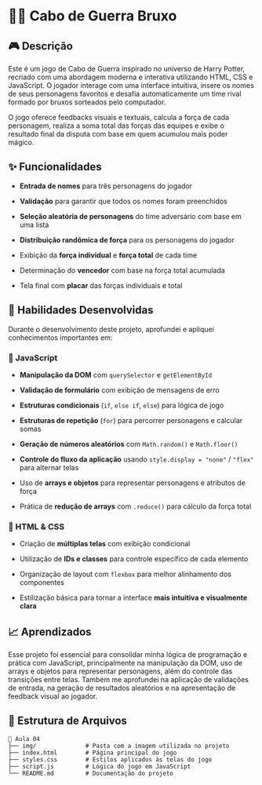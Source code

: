 # 🧙‍♂️ Cabo de Guerra Bruxo

## 🎮 Descrição

Este é um jogo de Cabo de Guerra inspirado no universo de Harry Potter, recriado com uma abordagem moderna e interativa utilizando HTML, CSS e JavaScript. O jogador interage com uma interface intuitiva, insere os nomes de seus personagens favoritos e desafia automaticamente um time rival formado por bruxos sorteados pelo computador.

O jogo oferece feedbacks visuais e textuais, calcula a força de cada personagem, realiza a soma total das forças das equipes e exibe o resultado final da disputa com base em quem acumulou mais poder mágico.

## ✨ Funcionalidades

- **Entrada de nomes** para três personagens do jogador

- **Validação** para garantir que todos os nomes foram preenchidos

- **Seleção aleatória de personagens** do time adversário com base em uma lista

- **Distribuição randômica de força** para os personagens do jogador

- Exibição da **força individual** e **força total** de cada time

- Determinação do **vencedor** com base na força total acumulada

- Tela final com **placar** das forças individuais e total

## 🧠 Habilidades Desenvolvidas

Durante o desenvolvimento deste projeto, aprofundei e apliquei conhecimentos importantes em:

### 📌 JavaScript

- **Manipulação da DOM** com `querySelector` e `getElementById`

- **Validação de formulário** com exibição de mensagens de erro

- **Estruturas condicionais** (`if`, `else if`, `else`) para lógica de jogo

- **Estruturas de repetição** (`for`) para percorrer personagens e calcular somas

- **Geração de números aleatórios** com `Math.random()` e `Math.floor()`

- **Controle do fluxo da aplicação** usando `style.display = "none"` / `"flex"` para alternar telas

- Uso de **arrays e objetos** para representar personagens e atributos de força

- Prática de **redução de arrays** com `.reduce()` para cálculo da força total

### 📌 HTML & CSS

- Criação de **múltiplas telas** com exibição condicional

- Utilização de **IDs e classes** para controle específico de cada elemento

- Organização de layout com `flexbox` para melhor alinhamento dos componentes

- Estilização básica para tornar a interface **mais intuitiva e visualmente clara**

## 📈 Aprendizados

Esse projeto foi essencial para consolidar minha lógica de programação e prática com JavaScript, principalmente na manipulação da DOM, uso de arrays e objetos para representar personagens, além do controle das transições entre telas. Também me aprofundei na aplicação de validações de entrada, na geração de resultados aleatórios e na apresentação de feedback visual ao jogador.

## 📂 Estrutura de Arquivos

```
📁 Aula 04
├── img/              # Pasta com a imagem utilizada no projeto
├── index.html        # Página principal do jogo
├── styles.css        # Estilos aplicados às telas do jogo
├── script.js         # Lógica do jogo em JavaScript
└── README.md         # Documentação do projeto
```